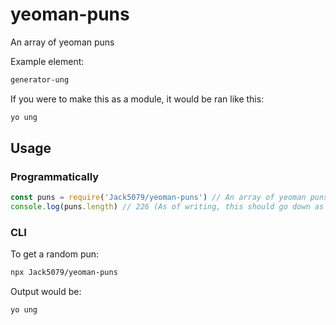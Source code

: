 # yeoman-puns

An array of yeoman puns

Example element:

```bash
generator-ung
```

If you were to make this as a module, it would be ran like this:

```bash
yo ung
```

## Usage

### Programmatically

```js
const puns = require('Jack5079/yeoman-puns') // An array of yeoman puns (Duh!)
console.log(puns.length) // 226 (As of writing, this should go down as new packages are released)
```

### CLI

To get a random pun:

```bash
npx Jack5079/yeoman-puns
```

Output would be:

```bash
yo ung
```